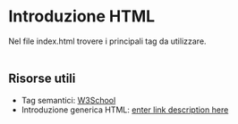 # Introduzione HTML

Nel file index.html trovere i principali tag da utilizzare.
<br>
<br>

## Risorse utili

- Tag semantici: [W3School](https://www.w3schools.com/html/html5_semantic_elements.asp)
- Introduzione generica HTML: [enter link description here](https://www.w3schools.com/html/html_intro.asp)
